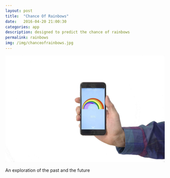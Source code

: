 ```yaml
---
layout: post
title:  "Chance Of Rainbows"
date:   2016-04-20 21:00:30
categories: app 
description: designed to predict the chance of rainbows
permalink: rainbows
img: /img/chanceofrainbows.jpg
---
```

<div class="col-xs-11">
	<img src="/img/chanceofrainbows.jpg" class="img-responsive" alt="Responsive image"/>
</div>
<p> An exploration of the past and the future</p>